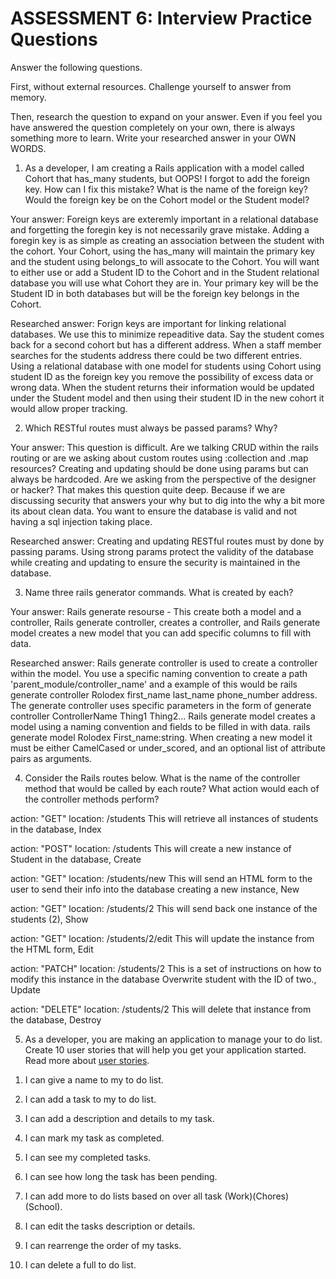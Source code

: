  # ASSESSMENT 6: Interview Practice Questions

Answer the following questions.

First, without external resources. Challenge yourself to answer from memory.

Then, research the question to expand on your answer. Even if you feel you have answered the question completely on your own, there is always something more to learn. Write your researched answer in your OWN WORDS.

1. As a developer, I am creating a Rails application with a model called Cohort that has_many students, but OOPS! I forgot to add the foreign key. How can I fix this mistake? What is the name of the foreign key? Would the foreign key be on the Cohort model or the Student model?

Your answer: Foreign keys are exteremly important in a relational database and forgetting the foregin key is not necessarily grave mistake. Adding a foregin key is as simple as creating an association between the student with the cohort. Your Cohort, using the has_many will maintain the primary key and the student using belongs_to will assocate to the Cohort. You will want to either use or add a Student ID to the Cohort and in the Student relational database you will use what Cohort they are in. Your primary key will be the Student ID in both databases but will be the foreign key belongs in the Cohort. 

Researched answer: Forign keys are important for linking relational databases. We use this to minimize repeaditive data. Say the student comes back for a second cohort but has a different address. When a staff member searches for the students address there could be two different entries. Using a relational database with one model for students using Cohort using student ID as the foreign key you remove the possibility of excess data or wrong data. When the student returns their information would be updated under the Student model and then using their student ID in the new cohort it would allow proper tracking. 

2. Which RESTful routes must always be passed params? Why?

Your answer:  This question is difficult. Are we talking CRUD within the rails routing or are we asking about custom routes using :collection and .map resources?  Creating and updating should be done using params but can always be hardcoded. Are we asking from the perspective of the designer or hacker? That makes this question quite deep. Because if we are discussing security that answers your why but to dig into the why a bit more its about clean data. You want to ensure the database is valid and not having a sql injection taking place. 

Researched answer: Creating and updating RESTful routes must by done by passing params. Using strong params protect the validity of the database while creating and updating to ensure the security is maintained in the database. 

3. Name three rails generator commands. What is created by each?

Your answer: Rails generate resourse - This create both a model and a controller, Rails generate controller, creates a controller, and Rails generate model creates a new model that you can add specific columns to fill with data. 

Researched answer: Rails generate controller is used to create a controller within the model. You use a specific naming convention to create a path
'parent_module/controller_name' and a example of this would be rails generate controller Rolodex first_name last_name phone_number address. The generate controller uses specific parameters in the form of generate controller ControllerName Thing1 Thing2... Rails generate model creates a model using a naming convention and fields to be filled in with data. rails generate model Rolodex First_name:string. When creating a new model it must be either CamelCased or under_scored, and an optional list of attribute pairs as arguments.


4. Consider the Rails routes below. What is the name of the controller method that would be called by each route? What action would each of the controller methods perform?

action: "GET" location: /students 
This will retrieve all instances of students in the database, Index 

action: "POST" location: /students
This will create a new instance of Student in the database, Create

action: "GET" location: /students/new
This will send an HTML form to the user to send their info into the database creating a new instance, New

action: "GET" location: /students/2
This will send back one instance of the students (2), Show

action: "GET" location: /students/2/edit
This will update the instance from the HTML form, Edit

action: "PATCH" location: /students/2
This is a set of instructions on how to modify this instance in the database Overwrite student with the ID of two., Update

action: "DELETE" location: /students/2
This will delete that instance from the database, Destroy

5. As a developer, you are making an application to manage your to do list. Create 10 user stories that will help you get your application started. Read more about [user stories](https://www.atlassian.com/agile/project-management/user-stories).

1) I can give a name to my to do list.

2) I can add a task to my to do list.

3) I can add a description and details to my task.

4) I can mark my task as completed.

5) I can see my completed tasks.

6) I can see how long the task has been pending. 

7) I can add more to do lists based on over all task (Work)(Chores)(School).

8) I can edit the tasks description or details.

9) I can rearrenge the order of my tasks.

10) I can delete a full to do list. 

 